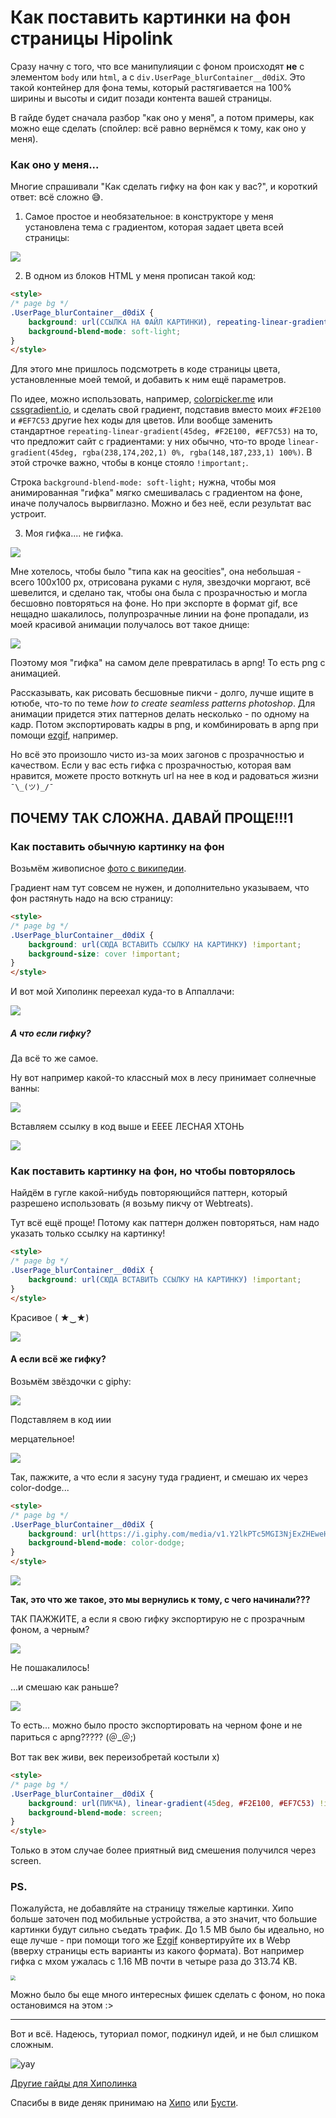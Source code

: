 # Как поставить картинки на фон страницы Hipolink

Сразу начну с того, что все манипулияции с фоном происходят **не** с элементом `body` или `html`, а с `div.UserPage_blurContainer__d0diX`. Это такой контейнер для фона темы, который растягивается на 100% ширины и высоты и сидит позади контента вашей страницы.

В гайде будет сначала разбор "как оно у меня", а потом примеры, как можно еще сделать (спойлер: всё равно вернёмся к тому, как оно у меня).

### Как оно у меня...

Многие спрашивали "Как сделать гифку на фон как у вас?", и короткий ответ: всё сложно 😅.

1) Самое простое и необязательное: в конструкторе у меня установлена тема с градиентом, которая задает цвета всей страницы:

<img src="Screenshot 2024-07-02 174356.jpg" loading="lazy">

2) В одном из блоков HTML у меня прописан такой код:

```html
<style>
/* page bg */
.UserPage_blurContainer__d0diX {
    background: url(ССЫЛКА НА ФАЙЛ КАРТИНКИ), repeating-linear-gradient(45deg, #F2E100, #EF7C53) !important;
    background-blend-mode: soft-light;
}
</style>
```

Для этого мне пришлось подсмотреть в коде страницы цвета, установленные моей темой, и добавить к ним ещё параметров.

По идее, можно использовать, например, [colorpicker.me](https://colorpicker.me/#76fe33) или [cssgradient.io](https://cssgradient.io), и сделать свой градиент, подставив вместо моих `#F2E100` и `#EF7C53` другие hex коды для цветов. Или вообще заменить стандартное `repeating-linear-gradient(45deg, #F2E100, #EF7C53)` на то, что предложит сайт с градиентами: у них обычно, что-то вроде `linear-gradient(45deg, rgba(238,174,202,1) 0%, rgba(148,187,233,1) 100%)`. В этой строчке важно, чтобы в конце стояло `!important;`.

Строка `background-blend-mode: soft-light;` нужна, чтобы моя анимированная "гифка" мягко смешивалась с градиентом на фоне, иначе получалось вырвиглазно. Можно и без неё, если результат вас устроит.

3) Моя гифка.... не гифка.

<img src="stars-merged-with-bg.gif" loading="lazy">

Мне хотелось, чтобы было "типа как на geocities", она небольшая - всего 100х100 px, отрисована руками с нуля, звездочки моргают, всё шевелится, и сделано так, чтобы она была с прозрачностью и могла бесшовно повторяться на фоне. Но при экспорте в формат gif, все нещадно шакалилось, полупрозрачные линии на фоне пропадали, из моей красивой анимации получалось вот такое днище:

<img src="shitstars.gif" loading="lazy">

Поэтому моя "гифка" на самом деле превратилась в apng! То есть png с анимацией.

Рассказывать, как рисовать бесшовные пикчи - долго, лучше ищите в ютюбе, что-то по теме *how to create seamless patterns photoshop*. Для анимации придется этих паттернов делать несколько - по одному на кадр. Потом экспортировать кадры в png, и комбинировать в apng при помощи [ezgif](https://ezgif.com/apng-maker), например.

Но всё это произошло чисто из-за моих загонов с прозрачностью и качеством. Если у вас есть гифка с прозрачностью, которая вам нравится, можете просто воткнуть url на нее в код и радоваться жизни `¯\_(ツ)_/¯`

## ПОЧЕМУ ТАК СЛОЖНА. ДАВАЙ ПРОЩЕ!!!1

### Как поставить обычную картинку на фон

Возьмём живописное [фото с википедии](https://en.wikipedia.org/wiki/File:Mount_Mitchell-27527.jpg).

Градиент нам тут совсем не нужен, и дополнительно указываем, что фон растянуть надо на всю страницу:

```html
<style>
/* page bg */
.UserPage_blurContainer__d0diX {
    background: url(СЮДА ВСТАВИТЬ ССЫЛКУ НА КАРТИНКУ) !important;
    background-size: cover !important;
}
</style>
```
И вот мой Хиполинк переехал куда-то в Аппаллачи:

<img src="Screenshot 2024-07-02 184331.jpg" loading="lazy">

##### А что если гифку?

Да всё то же самое.

Ну вот например какой-то классный мох в лесу принимает солнечные ванны:

<img src="https://i.giphy.com/media/v1.Y2lkPTc5MGI3NjExZzIycDBmZ3JmdnRta2w3YTQ3aGh2OHJtdW9jcHg2cjJ2ZzcwY2FyZSZlcD12MV9pbnRlcm5hbF9naWZfYnlfaWQmY3Q9Zw/xUA7b4arnbo3THfzi0/giphy.gif" loading="lazy">

Вставляем ссылку в код выше и ЕЕЕЕ ЛЕСНАЯ ХТОНЬ

<img src="ezgif-6-f15198339d.webp" loading="lazy">

### Как поставить картинку на фон, но чтобы повторялось

Найдём в гугле какой-нибудь повторяющийся паттерн, который разрешено использовать (я возьму пикчу от Webtreats).

Тут всё ещё проще! Потому как паттерн должен повторяться, нам надо указать только ссылку на картинку!

```html
<style>
/* page bg */
.UserPage_blurContainer__d0diX {
    background: url(СЮДА ВСТАВИТЬ ССЫЛКУ НА КАРТИНКУ) !important;
}
</style>
```

Красивое ( ★‿★)

<img src="Screenshot 2024-07-02 193353.jpg" loading="lazy">

#### А если всё же гифку?

Возьмём звёздочки с giphy:

<img src="https://i.giphy.com/media/v1.Y2lkPTc5MGI3NjExZHEweHFrMDZmcWJmcTZ2bXN0c2diMnMybGZ0bXp4YnJhaXg4cDU3dSZlcD12MV9pbnRlcm5hbF9naWZfYnlfaWQmY3Q9Zw/FlodpfQUBSp20/giphy.gif" loading="lazy">

Подставляем в код иии

мерцательное!

<img src="ezgif-6-d65858b84e.webp" loading="lazy">

Так, пажжите, а что если я засуну туда градиент, и смешаю их через color-dodge...


```html
<style>
/* page bg */
.UserPage_blurContainer__d0diX {
    background: url(https://i.giphy.com/media/v1.Y2lkPTc5MGI3NjExZHEweHFrMDZmcWJmcTZ2bXN0c2diMnMybGZ0bXp4YnJhaXg4cDU3dSZlcD12MV9pbnRlcm5hbF9naWZfYnlfaWQmY3Q9Zw/FlodpfQUBSp20/giphy.gif), linear-gradient(45deg, #F2E100, #EF7C53) !important;
    background-blend-mode: color-dodge;
}
</style>
```

<img src="Screenshot 2024-07-02 200409.jpg" loading="lazy">

**Так, это что же такое, это мы вернулись к тому, с чего начинали???**

ТАК ПАЖЖИТЕ, а если я свою гифку экспортирую не с прозрачным фоном, а черным?

<img src="stars-black.gif" loading="lazy">

Не пошакалилось! 

...и смешаю как раньше?

<img src="Screenshot 2024-07-02 201803.jpg" loading="lazy">

То есть... можно было просто экспортировать на черном фоне и не париться с apng????? (＠_＠;)

Вот так век живи, век переизобретай костыли х)

```html
<style>
/* page bg */
.UserPage_blurContainer__d0diX {
    background: url(ПИКЧА), linear-gradient(45deg, #F2E100, #EF7C53) !important;
    background-blend-mode: screen;
}
</style>
```

Только в этом случае более приятный вид смешения получился через screen.

### PS.

Пожалуйста, не добавляйте на страницу тяжелые картинки. Хипо больше заточен под мобильные устройства, а это значит, что большие картинки будут сильно съедать трафик. До 1.5 MB было бы идеально, но еще лучше - при помощи того же [Ezgif](https://ezgif.com/webp-maker) конвертируйте их в Webp (вверху страницы есть варианты из какого формата). Вот например гифка с мхом ужалась с 1.16 MB почти в четыре раза до 313.74 KB.

<img src="Screenshot 2024-07-02 215400.jpg" style="zoom:0.5" loading="lazy">

Можно было бы еще много интересных фишек сделать с фоном, но пока остановимся на этом :>

---


Вот и всё. Надеюсь, туториал помог, подкинул идей, и не был слишком сложным.

![yay](../test/carrotbongos.png)

[Другие гайды для Хиполинка](./)

Спасибы в виде деняк принимаю на [Хипо](https://hipolink.me/ajcrwl) или [Бусти](https://boosty.to/doittkarl).

